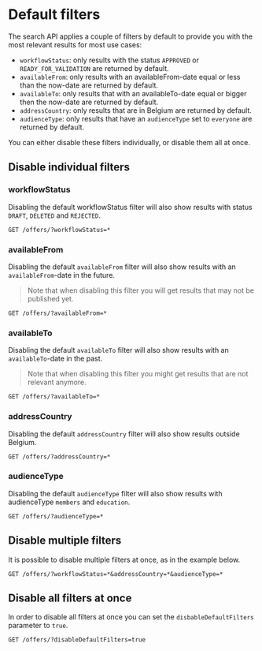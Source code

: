 # Default filters

The search API applies a couple of filters by default to provide you with the most relevant results for most use cases:

-   `workflowStatus`: only results with the status `APPROVED` or `READY_FOR_VALIDATION` are returned by default.
-   `availableFrom`: only results with an availableFrom-date equal or less than the now-date are returned by default.
-   `availableTo`: only results that with an availableTo-date equal or bigger then the now-date are returned by default.
-   `addressCountry`: only results that are in Belgium are returned by default.
-   `audienceType`: only results that have an `audienceType` set to `everyone` are returned by default.

You can either disable these filters individually, or disable them all at once.

## Disable individual filters
### workflowStatus
Disabling the default workflowStatus filter will also show results with status `DRAFT`, `DELETED` and `REJECTED`.
```
GET /offers/?workflowStatus=*
```

### availableFrom
Disabling the default `availableFrom` filter will also show results with an `availableFrom`-date in the future. 
<!-- theme: info -->

> Note that when disabling this filter you will get results that may not be published yet.

```
GET /offers/?availableFrom=*
```

### availableTo
Disabling the default `availableTo` filter will also show results with an `availableTo`-date in the past. 
<!-- theme: info -->

> Note that when disabling this filter you might get results that are not relevant anymore.
```
GET /offers/?availableTo=*
```

### addressCountry
Disabling the default `addressCountry` filter will also show results outside Belgium.
```
GET /offers/?addressCountry=*
```

### audienceType
Disabling the default `audienceType` filter will also show results with audienceType `members` and `education`.
```
GET /offers/?audienceType=*
```

## Disable multiple filters
It is possible to disable multiple filters at once, as in the example below.

```
GET /offers/?workflowStatus=*&addressCountry=*&audienceType=*
```

## Disable all filters at once
In order to disable all filters at once you can set the `disbableDefaultFilters` parameter to `true`.
```
GET /offers/?disableDefaultFilters=true
```
